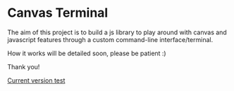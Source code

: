 Canvas Terminal
=============

The aim of this project is to build a js library to play around with canvas and javascript features through a custom command-line interface/terminal.

How it works will be detailed soon, please be patient :)

Thank you!

[<i class="icon-share"></i> Current version test](http://http://htmlpreview.github.io/?https://github.com/sprawlwalk/canvas-terminal/blob/master/test.html "canvas-terminal test")